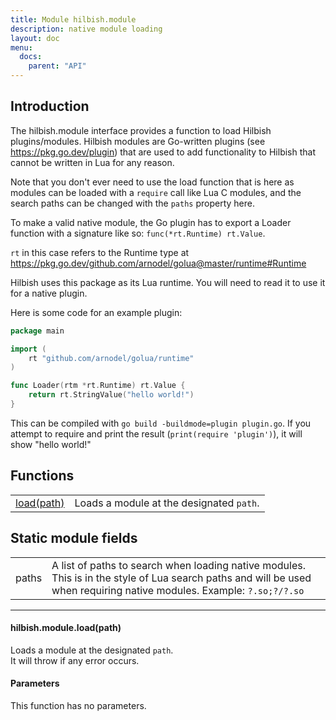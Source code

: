 ```yaml
---
title: Module hilbish.module
description: native module loading
layout: doc
menu:
  docs:
    parent: "API"
---
```


## Introduction

The hilbish.module interface provides a function to load
Hilbish plugins/modules. Hilbish modules are Go-written
plugins (see https://pkg.go.dev/plugin) that are used to add functionality
to Hilbish that cannot be written in Lua for any reason.

Note that you don't ever need to use the load function that is here as
modules can be loaded with a `require` call like Lua C modules, and the
search paths can be changed with the `paths` property here.

To make a valid native module, the Go plugin has to export a Loader function
with a signature like so: `func(*rt.Runtime) rt.Value`.

`rt` in this case refers to the Runtime type at
https://pkg.go.dev/github.com/arnodel/golua@master/runtime#Runtime

Hilbish uses this package as its Lua runtime. You will need to read
it to use it for a native plugin.

Here is some code for an example plugin:
```go
package main

import (
	rt "github.com/arnodel/golua/runtime"
)

func Loader(rtm *rt.Runtime) rt.Value {
	return rt.StringValue("hello world!")
}
```

This can be compiled with `go build -buildmode=plugin plugin.go`.
If you attempt to require and print the result (`print(require 'plugin')`), it will show "hello world!"

## Functions
|||
|----|----|
|<a href="#module.load">load(path)</a>|Loads a module at the designated `path`.|

## Static module fields
|||
|----|----|
|paths|A list of paths to search when loading native modules. This is in the style of Lua search paths and will be used when requiring native modules. Example: `?.so;?/?.so`|

<hr><div id='module.load'>
<h4 class='heading'>
hilbish.module.load(path)
<a href="#module.load" class='heading-link'>
	<i class="fas fa-paperclip"></i>
</a>
</h4>

Loads a module at the designated `path`.  
It will throw if any error occurs.  
#### Parameters
This function has no parameters.  
</div>

